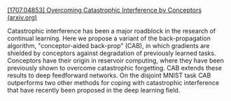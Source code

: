 [[1707.04853] Overcoming Catastrophic Interference by Conceptors (arxiv.org)](https://arxiv.org/abs/1707.04853)

Catastrophic interference has been a major roadblock in the research of continual learning. Here we propose a variant of the back-propagation algorithm, "conceptor-aided back-prop" (CAB), in which gradients are shielded by conceptors against degradation of previously learned tasks. Conceptors have their origin in reservoir computing, where they have been previously shown to overcome catastrophic forgetting. CAB extends these results to deep feedforward networks. On the disjoint MNIST task CAB outperforms two other methods for coping with catastrophic interference that have recently been proposed in the deep learning field.